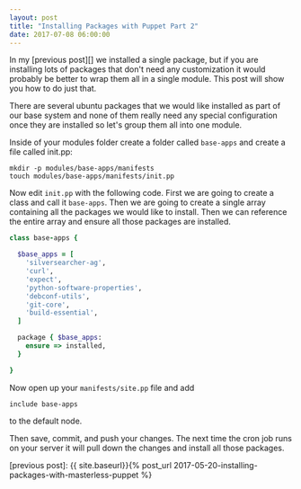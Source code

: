 ```yaml
---
layout: post
title: "Installing Packages with Puppet Part 2"
date: 2017-07-08 06:00:00
---
```


In my [previous post][] we installed a single package, but if you are installing
lots of packages that don't need any customization it would probably be better
to wrap them all in a single module.  This post will show you how to do just
that.

There are several ubuntu packages that we would like installed as part of our
base system and none of them really need any special configuration once they are
installed so let's group them all into one module.

Inside of your modules folder create a folder called `base-apps` and create
a file called init.pp:

```
mkdir -p modules/base-apps/manifests
touch modules/base-apps/manifests/init.pp
```

Now edit `init.pp` with the following code. First we are going to create a class
and call it `base-apps`. Then we are going to create a single array containing
all the packages we would like to install. Then we can reference the entire
array and ensure all those packages are installed.

```ruby
class base-apps {

  $base_apps = [
    'silversearcher-ag',
    'curl',
    'expect',
    'python-software-properties',
    'debconf-utils',
    'git-core',
    'build-essential',
  ]

  package { $base_apps:
    ensure => installed,
  }

}
```

Now open up your `manifests/site.pp` file and add

```
include base-apps
```

to the default node.

Then save, commit, and push your changes. The next time the cron job runs on
your server it will pull down the changes and install all those packages.

[previous post]: {{ site.baseurl}}{% post_url 2017-05-20-installing-packages-with-masterless-puppet %}
